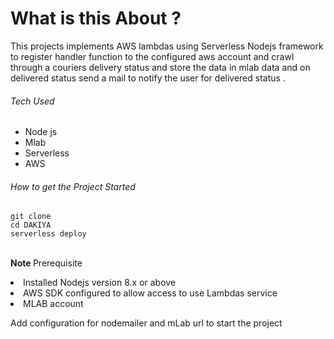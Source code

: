 <h1>What is this About ?  </h1>
This projects implements AWS lambdas using Serverless Nodejs framework to register handler function to the configured aws account and crawl through a couriers delivery status and store the data in mlab data and on delivered status send a mail to notify the user for delivered status . 

<h6>Tech Used</h6>
<ul>
<li> Node js </li>
<li> Mlab</li>
<li> Serverless</li>
<li> AWS </li>  
</ul>

<h6>How to get the Project Started</h6>
<code>git clone  <reponame ></code><br>
<code>cd DAKIYA </code><br>
<code>serverless deploy  </code><br>
<br>

<strong> Note </strong>
Prerequisite
<ul></ul>
<li> Installed Nodejs version 8.x or above </li>
<li> AWS SDK configured to allow access to use Lambdas service   </li>
<li> MLAB account </li>
</ul>

Add configuration for nodemailer and mLab url  to start the project 